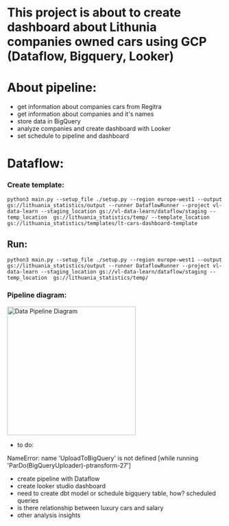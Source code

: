 # This project is about to create dashboard about Lithunia companies owned cars using GCP (Dataflow, Bigquery, Looker)

# About pipeline:
- get information about companies cars from Regitra
- get information about companies and it's names
- store data in BigQuery
- analyze companies and create dashboard with Looker
- set schedule to pipeline and dashboard

# Dataflow:
### Create template:
`python3 main.py --setup_file ./setup.py --region europe-west1 --output gs://lithuania_statistics/output --runner DataflowRunner --project vl-data-learn --staging_location gs://vl-data-learn/dataflow/staging --temp_location  gs://lithuania_statistics/temp/ --template_location gs://lithuania_statistics/templates/lt-cars-dashboard-template`

## Run:
`python3 main.py --setup_file ./setup.py --region europe-west1 --output gs://lithuania_statistics/output --runner DataflowRunner --project vl-data-learn --staging_location gs://vl-data-learn/dataflow/staging --temp_location  gs://lithuania_statistics/temp/`

### Pipeline diagram:
<img src="./dataflow_pipeline/diagram/lt_statistics_pipeline.jpeg" alt="Data Pipeline Diagram" width="300">

- to do:

NameError: name 'UploadToBigQuery' is not defined [while running 'ParDo(BigQueryUploader)-ptransform-27']


- create pipeline with Dataflow
- create looker studio dashboard
- need to create dbt model or schedule bigquery table, how? scheduled queries
- is there relationship between luxury cars and salary
 - other analysis insights
